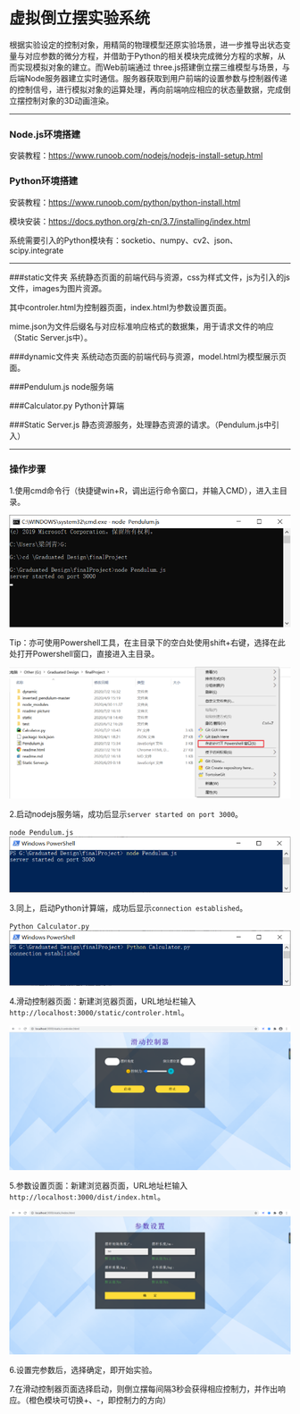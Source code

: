 # 虚拟倒立摆实验系统
根据实验设定的控制对象，用精简的物理模型还原实验场景，进一步推导出状态变量与对应参数的微分方程，并借助于Python的相关模块完成微分方程的求解，从而实现模拟对象的建立。而Web前端通过 three.js搭建倒立摆三维模型与场景，与后端Node服务器建立实时通信。服务器获取到用户前端的设置参数与控制器传递的控制信号，进行模拟对象的运算处理，再向前端响应相应的状态量数据，完成倒立摆控制对象的3D动画渲染。 
***

### Node.js环境搭建
安装教程：https://www.runoob.com/nodejs/nodejs-install-setup.html

### Python环境搭建
安装教程：https://www.runoob.com/python/python-install.html

模块安装：https://docs.python.org/zh-cn/3.7/installing/index.html

系统需要引入的Python模块有：socketio、numpy、cv2、json、scipy.integrate
***

###static文件夹
系统静态页面的前端代码与资源，css为样式文件，js为引入的js文件，images为图片资源。

其中controler.html为控制器页面，index.html为参数设置页面。

mime.json为文件后缀名与对应标准响应格式的数据集，用于请求文件的响应（Static Server.js中）。

###dynamic文件夹
系统动态页面的前端代码与资源，model.html为模型展示页面。

###Pendulum.js
node服务端

###Calculator.py
Python计算端

###Static Server.js
静态资源服务，处理静态资源的请求。（Pendulum.js中引入）
***

### 操作步骤
1.使用cmd命令行（快捷键win+R，调出运行命令窗口，并输入CMD），进入主目录。

![CMD命令行示例图](./readme_picture/1.jpg)

Tip：亦可使用Powershell工具，在主目录下的空白处使用shift+右键，选择在此处打开Powershell窗口，直接进入主目录。

![Powershell命令行示例图](./readme_picture/2.jpg)

2.启动nodejs服务端，成功后显示`server started on port 3000`。

`node Pendulum.js`
![启动node服务端](./readme_picture/3.jpg)

3.同上，启动Python计算端，成功后显示`connection established`。

`Python Calculator.py`
![启动Python计算端](./readme_picture/4.jpg)

4.滑动控制器页面：新建浏览器页面，URL地址栏输入`http://localhost:3000/static/controler.html`。

![连接滑动控制器](./readme_picture/5.jpg)

5.参数设置页面：新建浏览器页面，URL地址栏输入`http://localhost:3000/dist/index.html`。

![参数设置](./readme_picture/6.jpg)

6.设置完参数后，选择确定，即开始实验。

7.在滑动控制器页面选择启动，则倒立摆每间隔3秒会获得相应控制力，并作出响应。（橙色模块可切换+、-，即控制力的方向）
